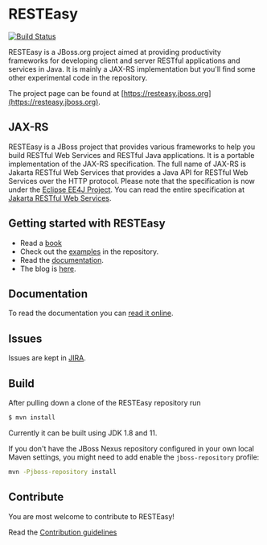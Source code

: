 # RESTEasy

[![Build Status](https://travis-ci.org/resteasy/Resteasy.svg?branch=master)](https://travis-ci.org/resteasy/Resteasy)

RESTEasy is a JBoss.org project aimed at providing productivity frameworks for developing client and server RESTful applications and services in Java.  It is mainly a JAX-RS implementation but you'll find some other experimental code in the repository.

The project page can be found at [https://resteasy.jboss.org](https://resteasy.jboss.org).

## JAX-RS

RESTEasy is a JBoss project that provides various frameworks to help you build RESTful Web Services and RESTful Java applications. It is a portable implementation of the JAX-RS specification. The full name of JAX-RS is Jakarta RESTful Web Services that provides a Java API for RESTful Web Services over the HTTP protocol. Please note that the specification is now under the [Eclipse EE4J Project](https://github.com/eclipse-ee4j). You can read the entire specification at [Jakarta RESTful Web Services](https://github.com/eclipse-ee4j/jaxrs-api).

## Getting started with RESTEasy

- Read a [book](https://resteasy.jboss.org/books.html)
- Check out the [examples](https://github.com/resteasy/resteasy-examples) in the repository.
- Read the [documentation](https://resteasy.jboss.org/docs).
- The blog is [here](https://resteasy.jboss.org/blogs).

## Documentation

To read the documentation you can [read it online](https://resteasy.jboss.org/docs).

## Issues

Issues are kept in [JIRA](https://issues.redhat.com/projects/RESTEASY/issues).

## Build

After pulling down a clone of the RESTEasy repository run

```bash
$ mvn install
```

Currently it can be built using JDK 1.8 and 11.

If you don't have the JBoss Nexus repository configured in your own local Maven settings, you might need to add enable the `jboss-repository` profile:

```bash
mvn -Pjboss-repository install
```

## Contribute

You are most welcome to contribute to RESTEasy!

Read the [Contribution guidelines](./CONTRIBUTING.md)
